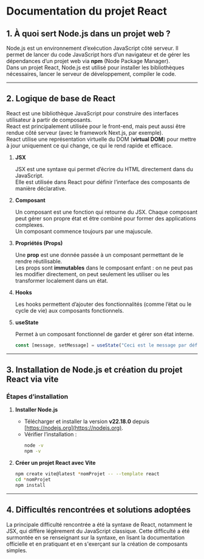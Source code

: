 # Documentation du projet React

## 1. À quoi sert Node.js dans un projet web ?

Node.js est un environnement d’exécution JavaScript côté serveur. Il permet de lancer du code JavaScript hors d’un navigateur et de gérer les dépendances d’un projet web via **npm** (Node Package Manager).  
Dans un projet React, Node.js est utilisé pour installer les bibliothèques nécessaires, lancer le serveur de développement, compiler le code.

---
## 2. Logique de base de React

React est une bibliothèque JavaScript pour construire des interfaces utilisateur à partir de composants.  
React est principalement utilisée pour le front-end, mais peut aussi être rendue côté serveur (avec le framework Next.js, par exemple).  
React utilise une représentation virtuelle du DOM (**virtual DOM**) pour mettre à jour uniquement ce qui change, ce qui le rend rapide et efficace.

1. **JSX**

    JSX est une syntaxe qui permet d’écrire du HTML directement dans du JavaScript.  
    Elle est utilisée dans React pour définir l’interface des composants de manière déclarative.  

2. **Composant**

    Un composant est une fonction qui retourne du JSX. Chaque composant peut gérer son propre état et être combiné pour former des applications complexes.  
    Un composant commence toujours par une majuscule.

3. **Propriétés (Props)**

    Une **prop** est une donnée passée à un composant permettant de le rendre réutilisable.  
    Les props sont **immutables** dans le composant enfant : on ne peut pas les modifier directement, on peut seulement les utiliser ou les transformer localement dans un état.

4. **Hooks**

    Les hooks permettent d’ajouter des fonctionnalités (comme l’état ou le cycle de vie) aux composants fonctionnels.

5. **useState**

    Permet à un composant fonctionnel de garder et gérer son 
    état interne.
    ```javascript
    const [message, setMessage] = useState("Ceci est le message par défaut");
    ```

---
## 3. Installation de Node.js et création du projet React via vite

### Étapes d’installation

1. **Installer Node.js**  
   - Télécharger et installer la version **v22.18.0** depuis [https://nodejs.org](https://nodejs.org).  
   - Vérifier l’installation :  
     ```bash
     node -v
     npm -v
     ```

2. **Créer un projet React avec Vite**  
   ```bash
   npm create vite@latest *nomProjet -- --template react
   cd *nomProjet
   npm install
   ```

---
## 4. Difficultés rencontrées et solutions adoptées
La principale difficulté rencontrée a été la syntaxe de React, notamment le JSX, qui diffère légèrement du JavaScript classique. Cette difficulté a été surmontée en se renseignant sur la syntaxe, en lisant la documentation officielle et en pratiquant et en s'exerçant sur la création de composants simples.
